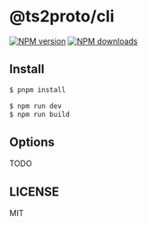 # @ts2proto/cli

[![NPM version](https://img.shields.io/npm/v/@ts2proto/cli.svg?style=flat)](https://npmjs.org/package/@ts2proto/cli)
[![NPM downloads](http://img.shields.io/npm/dm/@ts2proto/cli.svg?style=flat)](https://npmjs.org/package/@ts2proto/cli)

## Install

```bash
$ pnpm install
```

```bash
$ npm run dev
$ npm run build
```

## Options

TODO

## LICENSE

MIT
